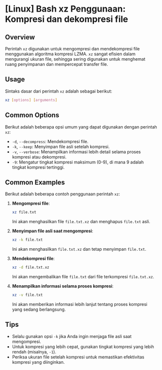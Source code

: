 # [Linux] Bash xz Penggunaan: Kompresi dan dekompresi file

## Overview
Perintah `xz` digunakan untuk mengompresi dan mendekompresi file menggunakan algoritma kompresi LZMA. `xz` sangat efisien dalam mengurangi ukuran file, sehingga sering digunakan untuk menghemat ruang penyimpanan dan mempercepat transfer file.

## Usage
Sintaks dasar dari perintah `xz` adalah sebagai berikut:

```bash
xz [options] [arguments]
```

## Common Options
Berikut adalah beberapa opsi umum yang dapat digunakan dengan perintah `xz`:

- `-d`, `--decompress`: Mendekompresi file.
- `-k`, `--keep`: Menyimpan file asli setelah kompresi.
- `-v`, `--verbose`: Menampilkan informasi lebih detail selama proses kompresi atau dekompresi.
- `-9`: Mengatur tingkat kompresi maksimum (0-9), di mana 9 adalah tingkat kompresi tertinggi.

## Common Examples
Berikut adalah beberapa contoh penggunaan perintah `xz`:

1. **Mengompresi file**:
   ```bash
   xz file.txt
   ```
   Ini akan menghasilkan file `file.txt.xz` dan menghapus `file.txt` asli.

2. **Menyimpan file asli saat mengompresi**:
   ```bash
   xz -k file.txt
   ```
   Ini akan menghasilkan `file.txt.xz` dan tetap menyimpan `file.txt`.

3. **Mendekompresi file**:
   ```bash
   xz -d file.txt.xz
   ```
   Ini akan mengembalikan file `file.txt` dari file terkompresi `file.txt.xz`.

4. **Menampilkan informasi selama proses kompresi**:
   ```bash
   xz -v file.txt
   ```
   Ini akan memberikan informasi lebih lanjut tentang proses kompresi yang sedang berlangsung.

## Tips
- Selalu gunakan opsi `-k` jika Anda ingin menjaga file asli saat mengompresi.
- Untuk kompresi yang lebih cepat, gunakan tingkat kompresi yang lebih rendah (misalnya, `-1`).
- Periksa ukuran file setelah kompresi untuk memastikan efektivitas kompresi yang diinginkan.